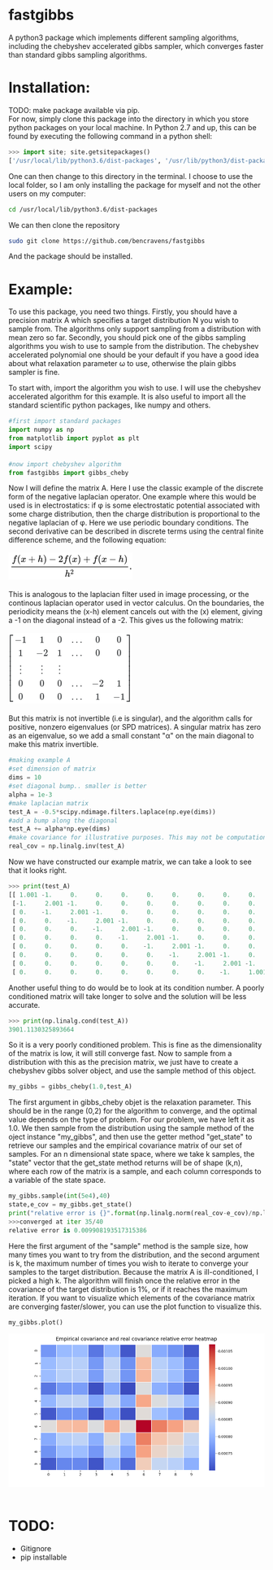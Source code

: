# fastgibbs
A python3 package which implements different sampling algorithms, including the chebyshev accelerated gibbs sampler, which converges faster than standard gibbs sampling algorithms.

# Installation:
TODO: make package available via pip.
</br>
For now, simply clone this package into the directory in which you store python packages on your local machine.
In Python 2.7 and up, this can be found by executing the following command in a python shell:
```python
>>> import site; site.getsitepackages()
['/usr/local/lib/python3.6/dist-packages', '/usr/lib/python3/dist-packages', '/usr/lib/python3.6/dist-packages']
```
One can then change to this directory in the terminal. I choose to use the local folder, so I am only installing the package for myself and not the other users on my computer:
```bash
cd /usr/local/lib/python3.6/dist-packages
```
We can then clone the repository
```bash
sudo git clone https://github.com/bencravens/fastgibbs
```
And the package should be installed.

# Example:
To use this package, you need two things. Firstly, you should have a precision matrix A which specifies a target distribution N you wish to sample from. The algorithms only support sampling from a distribution with mean zero so far. Secondly, you should pick one of the gibbs sampling algorithms you wish to use to sample from the distribution. The chebyshev accelerated polynomial one should be your default if you have a good idea about what relaxation parameter ω to use, otherwise the plain gibbs sampler is fine. 

To start with, import the algorithm you wish to use. I will use the chebyshev accelerated algorithm for this example. It is also useful to import all the standard scientific python packages, like numpy and others.

```python
#first import standard packages
import numpy as np
from matplotlib import pyplot as plt
import scipy

#now import chebyshev algorithm
from fastgibbs import gibbs_cheby
```

Now I will define the matrix A. Here I use the classic example of the discrete form of the negative laplacian operator. One example where this would be used is in electrostatics: if φ is some electrostatic potential associated with some charge distribution, then the charge distribution is proportional to the negative laplacian of φ. Here we use periodic boundary conditions. The second derivative can be described in discrete terms using the central finite difference scheme, and the following equation:
</br>
</br>
<img src="./central.png">
</br>
</br>
This is analogous to the laplacian filter used in image processing, or the continous laplacian operator used in vector calculus. On the boundaries, the periodicity means the (x-h) element cancels out with the (x) element, giving a -1 on the diagonal instead of a -2. This gives us the following matrix:
</br>
</br>
<img src="./matrix.png">
</br>
</br>
But this matrix is not invertible (i.e is singular), and the algorithm calls for positive, nonzero eigenvalues (or SPD matrices). A singular matrix has zero as an eigenvalue, so we add a small constant "α" on the main diagonal to make this matrix invertible. 
```python
#making example A
#set dimension of matrix
dims = 10
#set diagonal bump.. smaller is better
alpha = 1e-3
#make laplacian matrix
test_A = -0.5*scipy.ndimage.filters.laplace(np.eye(dims))
#add a bump along the diagonal
test_A += alpha*np.eye(dims)
#make covariance for illustrative purposes. This may not be computationally feasible for large matrices
real_cov = np.linalg.inv(test_A)
```
Now we have constructed our example matrix, we can take a look to see that it looks right.
```python
>>> print(test_A)
[[ 1.001 -1.     0.     0.     0.     0.     0.     0.     0.     0.   ]
 [-1.     2.001 -1.     0.     0.     0.     0.     0.     0.     0.   ]
 [ 0.    -1.     2.001 -1.     0.     0.     0.     0.     0.     0.   ]
 [ 0.     0.    -1.     2.001 -1.     0.     0.     0.     0.     0.   ]
 [ 0.     0.     0.    -1.     2.001 -1.     0.     0.     0.     0.   ]
 [ 0.     0.     0.     0.    -1.     2.001 -1.     0.     0.     0.   ]
 [ 0.     0.     0.     0.     0.    -1.     2.001 -1.     0.     0.   ]
 [ 0.     0.     0.     0.     0.     0.    -1.     2.001 -1.     0.   ]
 [ 0.     0.     0.     0.     0.     0.     0.    -1.     2.001 -1.   ]
 [ 0.     0.     0.     0.     0.     0.     0.     0.    -1.     1.001]]
```
Another useful thing to do would be to look at its condition number. A poorly conditioned matrix will take longer to solve and the solution will be less accurate. 
```python
>>> print(np.linalg.cond(test_A))
3901.1130325893664
```
So it is a very poorly conditioned problem. This is fine as the dimensionality of the matrix is low, it will still converge fast. Now to sample from a distribution with this as the precision matrix, we just have to create a chebyshev gibbs solver object, and use the sample method of this object. 

```python
my_gibbs = gibbs_cheby(1.0,test_A)
```

The first argument in gibbs_cheby objet is the relaxation parameter. This should be in the range (0,2) for the algorithm to converge, and the optimal value depends on the type of problem. For our problem, we have left it as 1.0. We then sample from the distribution using the sample method of the oject instance "my_gibbs", and then use the getter method "get_state" to retrieve our samples and the empirical covariance matrix of our set of samples. For an n dimensional state space, where we take k samples, the "state" vector that the get_state method returns will be of shape (k,n), where each row of the matrix is a sample, and each column corresponds to a variable of the state space. 

```python
my_gibbs.sample(int(5e4),40)
state,e_cov = my_gibbs.get_state()
print("relative error is {}".format(np.linalg.norm(real_cov-e_cov)/np.linalg.norm(real_cov)))
>>>converged at iter 35/40
relative error is 0.009908193517315386
```

Here the first argument of the "sample" method is the sample size, how many times you want to try from the distribution, and the second argument is k, the maximum number of times you wish to iterate to converge your samples to the target distribution. Because the matrix A is ill-conditioned, I picked a high k. The algorithm will finish once the relative error in the covariance of the target distribution is 1%, or if it reaches the maximum iteration. If you want to visualize which elements of the covariance matrix are converging faster/slower, you can use the plot function to visualize this.

```python
my_gibbs.plot()
```

<img src="./matrixheatmap.png">
</br>
</br>

# TODO: 
<ul>
  <li>Gitignore</li>
  <li>pip installable</li>
</ul>
